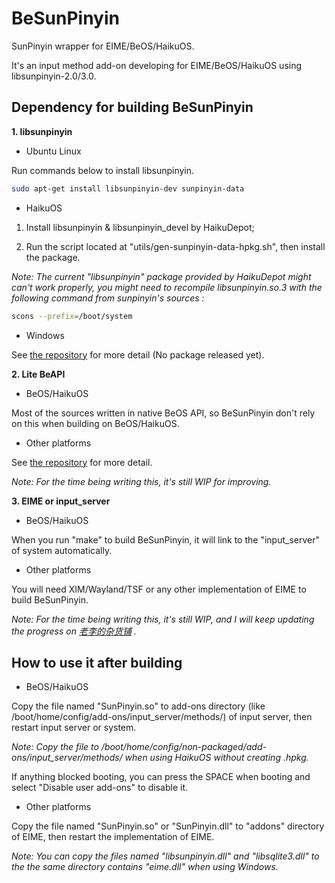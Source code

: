 # BeSunPinyin
SunPinyin wrapper for EIME/BeOS/HaikuOS.

It's an input method add-on developing for EIME/BeOS/HaikuOS using libsunpinyin-2.0/3.0.


## Dependency for building BeSunPinyin
**1. libsunpinyin**

+ Ubuntu Linux

Run commands below to install libsunpinyin.
```bash
sudo apt-get install libsunpinyin-dev sunpinyin-data
```

+ HaikuOS

1. Install libsunpinyin & libsunpinyin_devel by HaikuDepot;

2. Run the script located at "utils/gen-sunpinyin-data-hpkg.sh", then install the package.

*Note: The current "libsunpinyin" package provided by HaikuDepot might can't work properly, you might need to recompile libsunpinyin.so.3 with the following command from sunpinyin's sources :*

```bash
scons --prefix=/boot/system
```

+ Windows

See [the repository](https://github.com/DonAnthonyLee/sunpinyin/) for more detail (No package released yet).


**2. Lite BeAPI**

+ BeOS/HaikuOS

Most of the sources written in native BeOS API, so BeSunPinyin don't rely on this when building on BeOS/HaikuOS.


+ Other platforms

See [the repository](https://github.com/DonAnthonyLee/etkxx-devel-binary) for more detail.

*Note: For the time being writing this, it's still WIP for improving.*



**3. EIME or input_server**

+ BeOS/HaikuOS

When you run "make" to build BeSunPinyin, it will link to the "input_server" of system automatically.


+ Other platforms

You will need XIM/Wayland/TSF or any other implementation of EIME to build BeSunPinyin.

*Note: For the time being writing this, it's still WIP, and I will keep updating the progress on [老李的杂货铺](https://donanthonylee.github.io) .*


## How to use it after building

+ BeOS/HaikuOS

Copy the file named "SunPinyin.so" to add-ons directory (like /boot/home/config/add-ons/input_server/methods/) of input server, then restart input server or system.

*Note: Copy the file to /boot/home/config/non-packaged/add-ons/input_server/methods/ when using HaikuOS without creating .hpkg.*

If anything blocked booting, you can press the SPACE when booting and select "Disable user add-ons" to disable it.


+ Other platforms

Copy the file named "SunPinyin.so" or "SunPinyin.dll" to "addons" directory of EIME, then restart the implementation of EIME.

*Note: You can copy the files named "libsunpinyin.dll" and "libsqlite3.dll" to the the same directory contains "eime.dll" when using Windows.*


